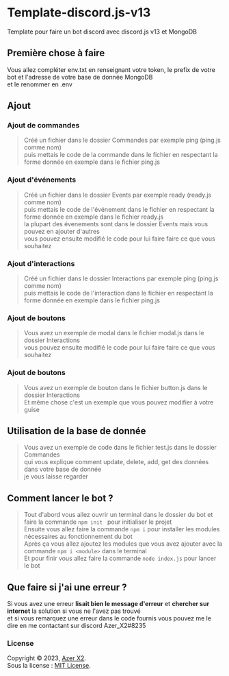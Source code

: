 # Template-discord.js-v13
Template pour faire un bot discord avec discord.js v13 et MongoDB

## Première chose à faire 
Vous allez compléter env.txt en renseignant votre token, le prefix de votre bot et l'adresse de votre base de donnée MongoDB  
et le renommer en .env

## Ajout

### Ajout de commandes

> Créé un fichier dans le dossier Commandes par exemple ping (ping.js comme nom)  
> puis mettais le code de la commande dans le fichier en respectant la forme donnée en exemple dans le fichier ping.js  

### Ajout d'événements

> Créé un fichier dans le dossier Events par exemple ready (ready.js comme nom)  
> puis mettais le code de l'événement dans le fichier en respectant la forme donnée en exemple dans le fichier ready.js  
> la plupart des évenements sont dans le dossier Events mais vous pouvez en ajouter d'autres  
> vous pouvez ensuite modifié le code pour lui faire faire ce que vous souhaitez  

### Ajout d'interactions

> Créé un fichier dans le dossier Interactions par exemple ping (ping.js comme nom)  
> puis mettais le code de l'interaction dans le fichier en respectant la forme donnée en exemple dans le fichier ping.js  

### Ajout de boutons

> Vous avez un exemple de modal dans le fichier modal.js dans le dossier Interactions  
> vous pouvez ensuite modifié le code pour lui faire faire ce que vous souhaitez  

### Ajout de boutons

> Vous avez un exemple de bouton dans le fichier button.js dans le dossier Interactions  
> Et même chose c'est un exemple que vous pouvez modifier à votre guise  

## Utilisation de la base de donnée

> Vous avez un exemple de code dans le fichier test.js dans le dossier Commandes  
> qui vous explique comment update, delete, add, get des données dans votre base de donnée  
> je vous laisse regarder  

## Comment lancer le bot ?
> Tout d'abord vous allez ouvrir un terminal dans le dossier du bot et faire la commande `npm init ` pour initialiser le projet  
> Ensuite vous allez faire la commande `npm i` pour installer les modules nécessaires au fonctionnement du bot  
> Après ça vous allez ajoutez les modules que vous avez ajouter avec la commande `npm i <module>` dans le terminal  
> Et pour finir vous allez faire la commande `node index.js` pour lancer le bot  

## Que faire si j'ai une erreur ?

Si vous avez une erreur __lisait bien le message d'erreur__ et **chercher sur internet** la solution si vous ne l'avez pas trouvé  
et si vous remarquez une erreur dans le code fournis vous pouvez me le dire en me contactant sur discord Azer_X2#8235  

### License

Copyright © 2023, [Azer X2](https://github.com/AzerX2).  
Sous la license : [MIT License](LICENSE).


